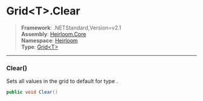# Grid\<T>.Clear

> **Framework**: .NETStandard,Version=v2.1  
> **Assembly**: [Heirloom.Core][0]  
> **Namespace**: [Heirloom][0]  
> **Type**: [Grid\<T>][1]

--------------------------------------------------------------------------------

### Clear()

Sets all values in the grid to default for type <typeparamref name="T" /> .

```cs
public void Clear()
```

[0]: ../Heirloom.Core.md
[1]: Heirloom.Grid[T].md
